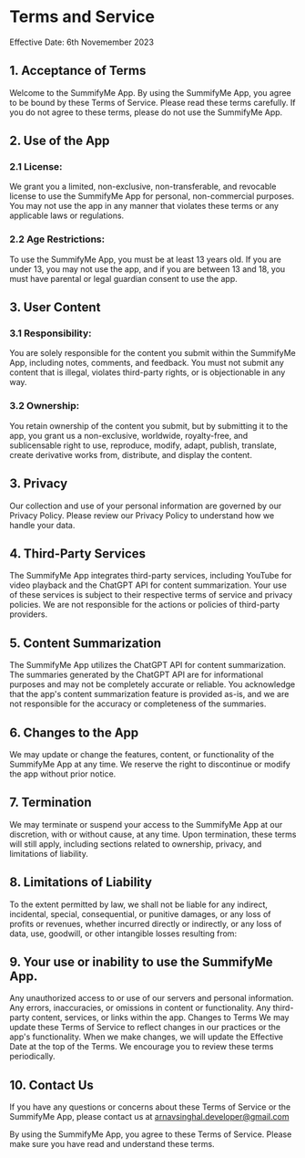 # Terms and Service

Effective Date: 6th Novemember 2023

## 1. Acceptance of Terms
Welcome to the SummifyMe App. By using the SummifyMe App, you agree to be bound by these Terms of Service. Please read these terms carefully. If you do not agree to these terms, please do not use the SummifyMe App.

## 2. Use of the App
### 2.1 License: 
We grant you a limited, non-exclusive, non-transferable, and revocable license to use the SummifyMe App for personal, non-commercial purposes. You may not use the app in any manner that violates these terms or any applicable laws or regulations.

### 2.2 Age Restrictions: 
To use the SummifyMe App, you must be at least 13 years old. If you are under 13, you may not use the app, and if you are between 13 and 18, you must have parental or legal guardian consent to use the app.

## 3. User Content
### 3.1 Responsibility: 
You are solely responsible for the content you submit within the SummifyMe App, including notes, comments, and feedback. You must not submit any content that is illegal, violates third-party rights, or is objectionable in any way.

### 3.2 Ownership: 
You retain ownership of the content you submit, but by submitting it to the app, you grant us a non-exclusive, worldwide, royalty-free, and sublicensable right to use, reproduce, modify, adapt, publish, translate, create derivative works from, distribute, and display the content.

## 3. Privacy
Our collection and use of your personal information are governed by our Privacy Policy. Please review our Privacy Policy to understand how we handle your data.

## 4. Third-Party Services
The SummifyMe App integrates third-party services, including YouTube for video playback and the ChatGPT API for content summarization. Your use of these services is subject to their respective terms of service and privacy policies. We are not responsible for the actions or policies of third-party providers.

## 5. Content Summarization
The SummifyMe App utilizes the ChatGPT API for content summarization. The summaries generated by the ChatGPT API are for informational purposes and may not be completely accurate or reliable. You acknowledge that the app's content summarization feature is provided as-is, and we are not responsible for the accuracy or completeness of the summaries.

## 6. Changes to the App
We may update or change the features, content, or functionality of the SummifyMe App at any time. We reserve the right to discontinue or modify the app without prior notice.

## 7. Termination
We may terminate or suspend your access to the SummifyMe App at our discretion, with or without cause, at any time. Upon termination, these terms will still apply, including sections related to ownership, privacy, and limitations of liability.

## 8. Limitations of Liability
To the extent permitted by law, we shall not be liable for any indirect, incidental, special, consequential, or punitive damages, or any loss of profits or revenues, whether incurred directly or indirectly, or any loss of data, use, goodwill, or other intangible losses resulting from:

## 9. Your use or inability to use the SummifyMe App.
Any unauthorized access to or use of our servers and personal information.
Any errors, inaccuracies, or omissions in content or functionality.
Any third-party content, services, or links within the app.
Changes to Terms
We may update these Terms of Service to reflect changes in our practices or the app's functionality. When we make changes, we will update the Effective Date at the top of the Terms. We encourage you to review these terms periodically.

## 10. Contact Us
If you have any questions or concerns about these Terms of Service or the SummifyMe App, please contact us at arnavsinghal.developer@gmail.com

By using the SummifyMe App, you agree to these Terms of Service. Please make sure you have read and understand these terms.
